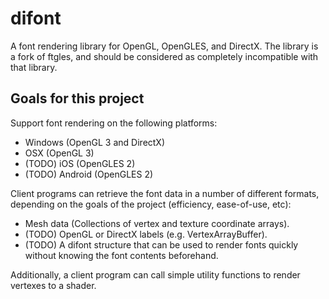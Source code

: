 # difont

A font rendering library for OpenGL, OpenGLES, and DirectX.  The library is a fork of ftgles, and should be considered as completely incompatible with that library.

## Goals for this project

Support font rendering on the following platforms:
 * Windows (OpenGL 3 and DirectX)
 * OSX (OpenGL 3)
 * (TODO) iOS (OpenGLES 2)
 * (TODO) Android (OpenGLES 2)

Client programs can retrieve the font data in a number of different formats, depending on the goals of the project (efficiency, ease-of-use, etc):
 * Mesh data (Collections of vertex and texture coordinate arrays).
 * (TODO) OpenGL or DirectX labels (e.g. VertexArrayBuffer).
 * (TODO) A difont structure that can be used to render fonts quickly without knowing the font contents beforehand.

Additionally, a client program can call simple utility functions to render vertexes to a shader.